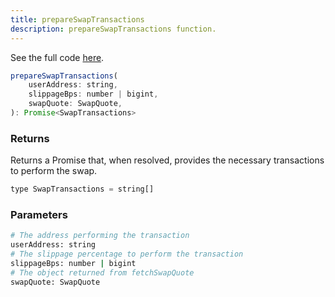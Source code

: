 ```yaml
---
title: prepareSwapTransactions
description: prepareSwapTransactions function.
---
```


See the full code [here](https://github.com/Folks-Finance/folks-router/blob/main/packages/folks-router-js-sdk/src/FolksRouterClient.ts#L57).

```js
prepareSwapTransactions(
    userAddress: string,
    slippageBps: number | bigint,
    swapQuote: SwapQuote,
): Promise<SwapTransactions>
```

### Returns

Returns a Promise that, when resolved, provides the necessary transactions to perform the swap.

```js
type SwapTransactions = string[]
```

### Parameters

```sh
# The address performing the transaction
userAddress: string
# The slippage percentage to perform the transaction
slippageBps: number | bigint
# The object returned from fetchSwapQuote
swapQuote: SwapQuote
```
